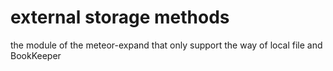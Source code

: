 # external storage methods

the module of the meteor-expand that only support the way of local file and BookKeeper